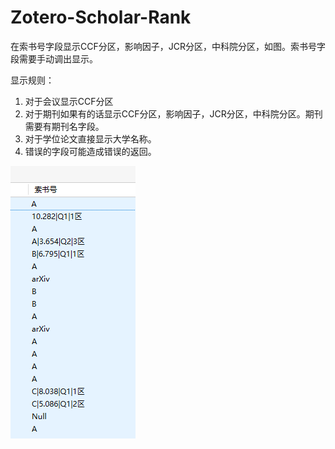 ﻿# Zotero-Scholar-Rank

在索书号字段显示CCF分区，影响因子，JCR分区，中科院分区，如图。索书号字段需要手动调出显示。

显示规则：

1. 对于会议显示CCF分区
2. 对于期刊如果有的话显示CCF分区，影响因子，JCR分区，中科院分区。期刊需要有期刊名字段。
3. 对于学位论文直接显示大学名称。
4. 错误的字段可能造成错误的返回。

![](./readme.png)
